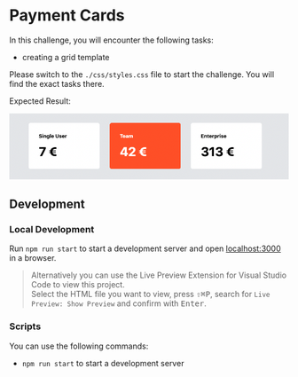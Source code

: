 # Payment Cards

In this challenge, you will encounter the following tasks:

- creating a grid template

Please switch to the `./css/styles.css` file to start the challenge. You will find the exact tasks there.

Expected Result:

![result](./assets/grid-challenge_payment-cards.png)

## Development

### Local Development

Run `npm run start` to start a development server and open [localhost:3000](http://localhost:3000) in a browser.

> Alternatively you can use the Live Preview Extension for Visual Studio Code to view this project.  
> Select the HTML file you want to view, press <kbd>⇧</kbd><kbd>⌘</kbd><kbd>P</kbd>, search for `Live Preview: Show Preview` and confirm with <kbd>Enter</kbd>.

### Scripts

You can use the following commands:

- `npm run start` to start a development server
